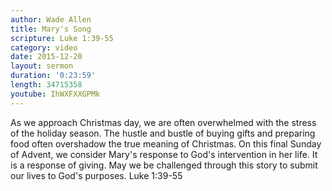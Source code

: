 ```yaml
---
author: Wade Allen
title: Mary's Song
scripture: Luke 1:39-55
category: video
date: 2015-12-20
layout: sermon
duration: '0:23:59' 
length: 34715358
youtube: IhWXFXXGPMk
---
```


As we approach Christmas day, we are often overwhelmed with the stress of the holiday season. The hustle and bustle of buying gifts and preparing food often overshadow the true meaning of Christmas. On this final Sunday of Advent, we consider Mary's response to God's intervention in her life. It is a response of giving. May we be challenged through this story to submit our lives to God's purposes. Luke 1:39-55

